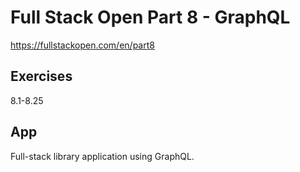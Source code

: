 # Full Stack Open Part 8 - GraphQL
https://fullstackopen.com/en/part8

## Exercises
8.1-8.25

## App
Full-stack library application using GraphQL.
